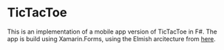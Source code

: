 # TicTacToe

This is an implementation of a mobile app version of TicTacToe in F#. The app is build using Xamarin.Forms, using the Elmish arcitecture from [here](https://github.com/fsprojects/Elmish.XamarinForms).
